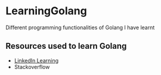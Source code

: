 # LearningGolang
Different programming functionalities of Golang I have learnt
## Resources used to learn Golang
- [LinkedIn Learning](https://www.linkedin.com/learning/go-essential-training/)
- Stackoverflow
